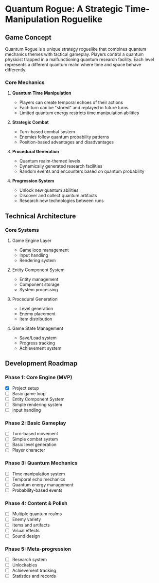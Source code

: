 # Quantum Rogue: A Strategic Time-Manipulation Roguelike

## Game Concept
Quantum Rogue is a unique strategy roguelike that combines quantum mechanics themes with tactical gameplay. Players control a quantum physicist trapped in a malfunctioning quantum research facility. Each level represents a different quantum realm where time and space behave differently.

### Core Mechanics
1. **Quantum Time Manipulation**
   - Players can create temporal echoes of their actions
   - Each turn can be "stored" and replayed in future turns
   - Limited quantum energy restricts time manipulation abilities

2. **Strategic Combat**
   - Turn-based combat system
   - Enemies follow quantum probability patterns
   - Position-based advantages and disadvantages

3. **Procedural Generation**
   - Quantum realm-themed levels
   - Dynamically generated research facilities
   - Random events and encounters based on quantum probability

4. **Progression System**
   - Unlock new quantum abilities
   - Discover and collect quantum artifacts
   - Research new technologies between runs

## Technical Architecture

### Core Systems
1. Game Engine Layer
   - Game loop management
   - Input handling
   - Rendering system

2. Entity Component System
   - Entity management
   - Component storage
   - System processing

3. Procedural Generation
   - Level generation
   - Enemy placement
   - Item distribution

4. Game State Management
   - Save/Load system
   - Progress tracking
   - Achievement system

## Development Roadmap

### Phase 1: Core Engine (MVP)
- [x] Project setup
- [ ] Basic game loop
- [ ] Entity Component System
- [ ] Simple rendering system
- [ ] Input handling

### Phase 2: Basic Gameplay
- [ ] Turn-based movement
- [ ] Simple combat system
- [ ] Basic level generation
- [ ] Player character

### Phase 3: Quantum Mechanics
- [ ] Time manipulation system
- [ ] Temporal echo mechanics
- [ ] Quantum energy management
- [ ] Probability-based events

### Phase 4: Content & Polish
- [ ] Multiple quantum realms
- [ ] Enemy variety
- [ ] Items and artifacts
- [ ] Visual effects
- [ ] Sound design

### Phase 5: Meta-progression
- [ ] Research system
- [ ] Unlockables
- [ ] Achievement tracking
- [ ] Statistics and records